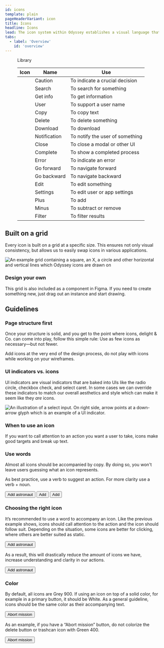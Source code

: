 ```yaml
---
id: icons
template: plain
pageHeaderVariant: icon
title: Icons
headline: Icons
lead: The icon system within Odyssey establishes a visual language that anyone can easily understand regardless of age, tongue, or culture.
tabs:
  - label: 'Overview'
    id: 'overview'
---
```


<div class="docskit-container">

<Description>
  <figure class="ods-table--figure">
    <figcaption class="ods-table--figcaption">
      Library
    </figcaption>
    <table class="ods-table">
      <thead>
        <tr>
          <th scope="column">Icon</th>
          <th scope="column">Name</th>
          <th scope="column">Use</th>
        </tr>
      </thead>
      <tbody>
        <tr>
          <td><OdsIcon icon="caution"></OdsIcon></td>
          <td>Caution</td>
          <td>To indicate a crucial decision</td>
        </tr>
        <tr>
          <td><OdsIcon icon="search"></OdsIcon></td>
          <td>Search</td>
          <td>To search for something</td>
        </tr>
        <tr>
          <td><OdsIcon icon="get-info"></OdsIcon></td>
          <td>Get info</td>
          <td>To get information</td>
        </tr>
        <tr>
          <td><OdsIcon icon="user"></OdsIcon></td>
          <td>User</td>
          <td>To support a user name</td>
        </tr>
        <tr>
          <td><OdsIcon icon="copy"></OdsIcon></td>
          <td>Copy</td>
          <td>To copy text</td>
        </tr>
        <tr>
          <td><OdsIcon icon="delete"></OdsIcon></td>
          <td>Delete</td>
          <td>To delete something</td>
        </tr>
        <tr>
          <td><OdsIcon icon="download"></OdsIcon></td>
          <td>Download</td>
          <td>To download</td>
        </tr>
        <tr>
          <td><OdsIcon icon="notification"></OdsIcon></td>
          <td>Notification</td>
          <td>To notify the user of something</td>
        </tr>
        <tr>
          <td><OdsIcon icon="close"></OdsIcon></td>
          <td>Close</td>
          <td>To close a modal or other UI</td>
        </tr>
        <tr>
          <td><OdsIcon icon="complete"></OdsIcon></td>
          <td>Complete</td>
          <td>To show a completed process</td>
        </tr>
        <tr>
          <td><OdsIcon icon="error"></OdsIcon></td>
          <td>Error</td>
          <td>To indicate an error</td>
        </tr>
        <tr>
          <td><OdsIcon icon="go-forward"></OdsIcon></td>
          <td>Go forward</td>
          <td>To navigate forward</td>
        </tr>
        <tr>
          <td><OdsIcon icon="go-backward"></OdsIcon></td>
          <td>Go backward</td>
          <td>To navigate backward</td>
        </tr>
        <tr>
          <td><OdsIcon icon="edit"></OdsIcon></td>
          <td>Edit</td>
          <td>To edit something</td>
        </tr>
        <tr>
          <td><OdsIcon icon="settings"></OdsIcon></td>
          <td>Settings</td>
          <td>To edit user or app settings</td>
        </tr>
        <tr>
          <td><OdsIcon icon="plus"></OdsIcon></td>
          <td>Plus</td>
          <td>To add</td>
        </tr>
        <tr>
          <td><OdsIcon icon="minus"></OdsIcon></td>
          <td>Minus</td>
          <td>To subtract or remove</td>
        </tr>
        <tr>
          <td><OdsIcon icon="filter"></OdsIcon></td>
          <td>Filter</td>
          <td>To filter results</td>
        </tr>
      </tbody>
    </table>
  </figure>
</Description>

## Built on a grid

<Description>

Every icon is built on a grid at a specific size. This ensures not only visual consistency, but allows us to easily swap icons in various applications.

</Description>

<Visual>
  <img alt="An example grid containing a square, an X, a circle and other horizontal and vertical lines which Odyssey icons are drawn on" src="/images/icons-grid.svg">
</Visual>

### Design your own

<Description>

This grid is also included as a component in Figma. If you need to create something new, just drag out an instance and start drawing.

</Description>

## Guidelines

### Page structure first

<Description>

Once your structure is solid, and you get to the point where icons, delight & Co. can come into play, follow this simple rule: Use as few icons as necessary—but not fewer.

Add icons at the very end of the design process, do not play with icons while working on your wireframes.

</Description>

### UI indicators vs. icons

<Description>

UI indicators are visual indicators that are baked into UIs like the radio circle, checkbox check, and select caret. In some cases we can override these indicators to match our overall aesthetics and style which can make it seem like they <em>are</em> icons.

</Description>

<Visual>
  <img alt="An illustration of a select input. On right side, arrow points at a down-arrow glyph which is an example of a UI indicator." src="/images/icons-indicator-example.svg">
</Visual>

### When to use an icon

<Description>

If you want to call attention to an action you want a user to take, icons make good targets and break up text.

</Description>

<Visual>
  <template>
    <div>
      <button class="ods-button">Add astronaut</button>
      <button class="ods-button">
        <OdsIcon icon="plus" />
        Add astronaut
      </button>
    </div>
  </template>
</Visual>

### Use words

<Description>

Almost all icons should be accompanied by copy. By doing so, you won't leave users guessing what an icon represents.

As best practice, use a verb to suggest an action. For more clarity use a verb + noun.

</Description>

<Visual variant="smiley-positive">
  <button class="ods-button">
    <OdsIcon icon="plus" />
    Add astronaut
  </button>
</Visual>

<Visual variant="smiley-neutral">
  <button class="ods-button">
    <OdsIcon icon="plus" />
    Add
  </button>
</Visual>

<Visual variant="smiley-negative">
  <button class="ods-button">
    <OdsIcon icon="plus" />
    <span class="u-visually-hidden">Add</span>
  </button>
</Visual>

### Choosing the right icon

<Description>

It’s recommended to use a word to accompany an icon. Like the previous example shows, icons should call attention to the action and the icon should follow suit. Depending on the situation, some icons are better for clicking, where others are better suited as static.

</Description>

<Visual variant="positive">
  <button class="ods-button is-ods-button-clear">
    <OdsIcon icon="user" />
    Add astronaut
  </button>
</Visual>

<Description>

As a result, this will drastically reduce the amount of icons we have, increase understanding and clarity in our actions.

</Description>

<Visual variant="negative">
  <button class="ods-button is-ods-button-secondary">
    <OdsIcon icon="user" />
    Add astronaut
  </button>
</Visual>

### Color

<Description>

By default, all icons are Grey 900. If using an icon on top of a solid color, for example in a primary button, it should be White. As a general guideline, icons should be the same color as their accompanying text.

</Description>

<Visual variant="positive">
  <button class="ods-button is-ods-button-danger">
    <OdsIcon icon="delete" />
    Abort mission
  </button>
</Visual>

<Description>

As an example, if you have a “Abort mission” button, do not colorize the delete button or trashcan icon with Green 400.

</Description>

<Visual variant="negative">
  <button class="ods-button is-ods-button-secondary">
    <OdsIcon icon="delete" class="is-sample-color-green" />
    Abort mission
  </button>
</Visual>

</div>
